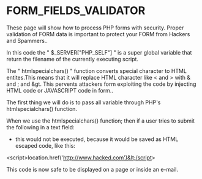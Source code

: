 # FORM_FIELDS_VALIDATOR
These page will show how to process PHP forms with security. Proper validation of FORM data is important to protect your FORM from Hackers and Spammers..

In this code the " $_SERVER["PHP_SELF"] " is a super global variable that return the filename of the currently executing script.

The " htmlspecialchars() " function converts special character to HTML entites.This means that it will replace HTML character like < and > with & and ; and &gt. This pervents attackers form exploiting the code by injecting HTML code or JAVASCRIPT code in form..


The first thing we will do is to pass all variable through PHP's htmlspecialchars() function.

When we use the htmlspecialchars() function; then if a user tries to submit the following in a text field:

<script>location.href('http://www.hacked.com')</script>

- this would not be executed, because it would be saved as HTML escaped code, like this:

&lt;script&gt;location.href('http://www.hacked.com')&lt;/script&gt;

This code is now safe to be displayed on a page or inside an e-mail.
